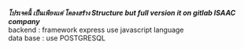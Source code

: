 ***โปรเจคนี้ เป็นเพียงเเค่ โคลงสร้าง Structure but full version it on gitlab ISAAC company*** \
backend : framework express use javascript language \
data base : use POSTGRESQL 